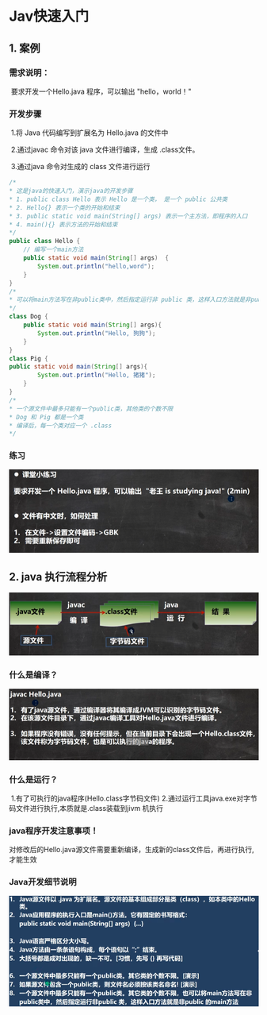 # Jav快速入门

## 1. 案例

### 需求说明： 

​	要求开发一个Hello.java 程序，可以输出 "hello，world！"

### 开发步骤

​	1.将 Java 代码编写到扩展名为 Hello.java 的文件中

​	 2.通过javac 命令对该 java 文件进行编译，生成 .class文件。

​	 3.通过java 命令对生成的 class 文件进行运行

```java
/*
* 这是java的快速入门，演示java的开发步骤
* 1. public class Hello 表示 Hello 是一个类， 是一个 public 公共类
* 2. Hello{} 表示一个类的开始和结束
* 3. public static void main(String[] args) 表示一个主方法，即程序的入口
* 4. main(){} 表示方法的开始和结束
*/
public class Hello {
    // 编写一个main方法
    public static void main(String[] args)  {
        System.out.println("hello,word");
    }
}
/*
* 可以将main方法写在非public类中，然后指定运行非 public 类，这样入口方法就是非public 的main方法
*/
class Dog { 
    public static void main(String[] args){
        System.out.println("Hello, 狗狗");
    }
}
class Pig {
public static void main(String[] args){
        System.out.println("Hello, 猪猪");
    }
}
/*
* 一个源文件中最多只能有一个public类，其他类的个数不限
* Dog 和 Pig 都是一个类
* 编译后，每一个类对应一个 .class
*/
```

### 练习
![image-20230224003002648](./image/3.png)

## 2. java 执行流程分析

![image-20230224003002648](./image/4.png)

### 什么是编译？
![image-20230224003002648](./image/5.png)

### 什么是运行？

​	1.有了可执行的java程序(Hello.class字节码文件)
​	 2.通过运行工具java.exe对字节码文件进行执行,本质就是.class装载到jivm 机执行

### java程序开发注意事项！

对修改后的Hello.java源文件需要重新编译，生成新的class文件后，再进行执行,才能生效

### Java开发细节说明
![image-20230224003002648](./image/6.png)
